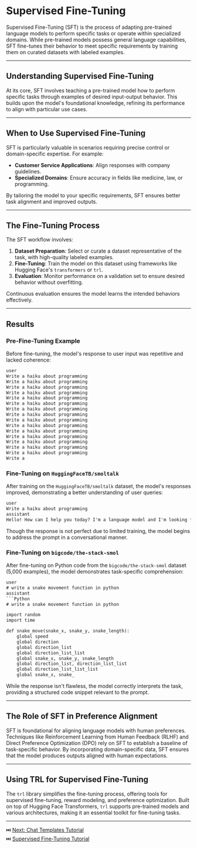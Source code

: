 # Supervised Fine-Tuning

Supervised Fine-Tuning (SFT) is the process of adapting pre-trained language models to perform specific tasks or operate within specialized domains. While pre-trained models possess general language capabilities, SFT fine-tunes their behavior to meet specific requirements by training them on curated datasets with labeled examples.

---

## Understanding Supervised Fine-Tuning

At its core, SFT involves teaching a pre-trained model how to perform specific tasks through examples of desired input-output behavior. This builds upon the model's foundational knowledge, refining its performance to align with particular use cases.

---

## When to Use Supervised Fine-Tuning

SFT is particularly valuable in scenarios requiring precise control or domain-specific expertise. For example:
- **Customer Service Applications**: Align responses with company guidelines.
- **Specialized Domains**: Ensure accuracy in fields like medicine, law, or programming.

By tailoring the model to your specific requirements, SFT ensures better task alignment and improved outputs.

---

## The Fine-Tuning Process

The SFT workflow involves:
1. **Dataset Preparation**: Select or curate a dataset representative of the task, with high-quality labeled examples.  
2. **Fine-Tuning**: Train the model on this dataset using frameworks like Hugging Face's `transformers` or `trl`.
3. **Evaluation**: Monitor performance on a validation set to ensure desired behavior without overfitting.

Continuous evaluation ensures the model learns the intended behaviors effectively.

---

## Results

### Pre-Fine-Tuning Example
Before fine-tuning, the model's response to user input was repetitive and lacked coherence:

```txt
user
Write a haiku about programming
Write a haiku about programming
Write a haiku about programming
Write a haiku about programming
Write a haiku about programming
Write a haiku about programming
Write a haiku about programming
Write a haiku about programming
Write a haiku about programming
Write a haiku about programming
Write a haiku about programming
Write a haiku about programming
Write a haiku about programming
Write a haiku about programming
Write a haiku about programming
Write a
```

### Fine-Tuning on `HuggingFaceTB/smoltalk`
After training on the `HuggingFaceTB/smoltalk` dataset, the model's responses improved, demonstrating a better understanding of user queries:

```txt
user
Write a haiku about programming
assistant
Hello! How can I help you today? I'm a language model and I'm looking for help with programming. What programming language are you comfortable with? I'd be happy to help you learn. What programming language are you comfortable with? Python, Java, or something else? I can help you learn it. What programming language are you comfortable with? Python, Java, or something else? I can help you learn it. What programming language are you comfortable with? Python,
```

Though the response is not perfect due to limited training, the model begins to address the prompt in a conversational manner.

### Fine-Tuning on `bigcode/the-stack-smol`
After fine-tuning on Python code from the `bigcode/the-stack-smol` dataset (5,000 examples), the model demonstrates task-specific comprehension:

```txt
user
# write a snake movement function in python
assistant
```Python
# write a snake movement function in python

import random
import time

def snake_move(snake_x, snake_y, snake_length):
    global speed
    global direction
    global direction_list
    global direction_list_list
    global snake_x, snake_y, snake_length
    global direction_list, direction_list_list
    global direction_list_list_list
    global snake_x, snake_
```

While the response isn't flawless, the model correctly interprets the task, providing a structured code snippet relevant to the prompt.

---

## The Role of SFT in Preference Alignment

SFT is foundational for aligning language models with human preferences. Techniques like Reinforcement Learning from Human Feedback (RLHF) and Direct Preference Optimization (DPO) rely on SFT to establish a baseline of task-specific behavior. By incorporating domain-specific data, SFT ensures that the model produces outputs aligned with human expectations.

---

## Using TRL for Supervised Fine-Tuning

The `trl` library simplifies the fine-tuning process, offering tools for supervised fine-tuning, reward modeling, and preference optimization. Built on top of Hugging Face Transformers, `trl` supports pre-trained models and various architectures, making it an essential toolkit for fine-tuning tasks.

---

⏭️ [Next: Chat Templates Tutorial](./notebooks/chat_template.ipynb)  
⏭️ [Supervised Fine-Tuning Tutorial](./notebooks/supervised_fine_tuning.ipynb)
